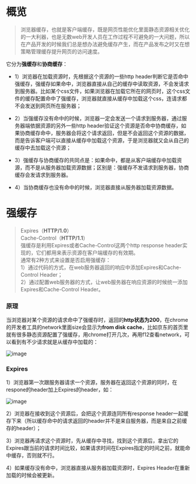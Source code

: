 # 概览

> 浏览器缓存，也就是客户端缓存，既是网页性能优化里面静态资源相关优化的一大利器，也是无数web开发人员在工作过程不可避免的一大问题，所以在产品开发的时候我们总是想办法避免缓存产生，而在产品发布之时又在想策略管理缓存提升网页的访问速度。

它分为**强缓存**和**协商缓存**：
- 1）浏览器在加载资源时，先根据这个资源的一些http header判断它是否命中强缓存，强缓存如果命中，浏览器直接从自己的缓存中读取资源，不会发请求到服务器。比如某个css文件，如果浏览器在加载它所在的网页时，这个css文件的缓存配置命中了强缓存，浏览器就直接从缓存中加载这个css，连请求都不会发送到网页所在服务器；

- 2）当强缓存没有命中的时候，浏览器一定会发送一个请求到服务器，通过服务器端依据资源的另外一些http header验证这个资源是否命中协商缓存，如果协商缓存命中，服务器会将这个请求返回，但是不会返回这个资源的数据，而是告诉客户端可以直接从缓存中加载这个资源，于是浏览器就又会从自己的缓存中去加载这个资源；

- 3）强缓存与协商缓存的共同点是：如果命中，都是从客户端缓存中加载资源，而不是从服务器加载资源数据；区别是：强缓存不发请求到服务器，协商缓存会发请求到服务器。

- 4）当协商缓存也没有命中的时候，浏览器直接从服务器加载资源数据。

# 强缓存

> Expires（**HTTP/1.0**）  
> Cache-Control（**HTTP/1.1**）  
> 强缓存是利用Expires或者Cache-Control这两个http response header实现的，它们都用来表示资源在客户端缓存的有效期。  
> 通常有2种方式来设置是否启用强缓存：  
> 1）通过代码的方式，在web服务器返回的响应中添加Expires和Cache-Control Header；  
> 2）通过配置web服务器的方式，让web服务器在响应资源的时候统一添加Expires和Cache-Control Header。  

### 原理
当浏览器对某个资源的请求命中了强缓存时，返回的**http状态为200**，在chrome的开发者工具的network里面size会显示为**from disk cache**，比如京东的首页里就有很多静态资源配置了强缓存，用chrome打开几次，再用f12查看network，可以看到有不少请求就是从缓存中加载的：

![image](https://github.com/yihan12/Blog/assets/44987698/f79ca7cf-42ef-407b-b9b7-d3ce890c8210)


### Expires
1）浏览器第一次跟服务器请求一个资源，服务器在返回这个资源的同时，在respone的header加上Expires的header，如：

![image](https://github.com/yihan12/Blog/assets/44987698/517c35d2-aadd-496b-b326-a155c4a6646a)


2）浏览器在接收到这个资源后，会把这个资源连同所有response header一起缓存下来（所以缓存命中的请求返回的header并不是来自服务器，而是来自之前缓存的header）；

3）浏览器再请求这个资源时，先从缓存中寻找，找到这个资源后，拿出它的Expires跟当前的请求时间比较，如果请求时间在Expires指定的时间之前，就能命中缓存，否则就不行。

4）如果缓存没有命中，浏览器直接从服务器加载资源时，Expires Header在重新加载的时候会被更新。


